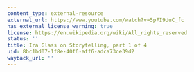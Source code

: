 ```yaml
---
content_type: external-resource
external_url: https://www.youtube.com/watch?v=5pFI9UuC_fc
has_external_license_warning: true
license: https://en.wikipedia.org/wiki/All_rights_reserved
status: ''
title: Ira Glass on Storytelling, part 1 of 4
uid: 8bc1bd07-1f8e-40f6-aff6-adca73ce39d2
wayback_url: ''
---
```


